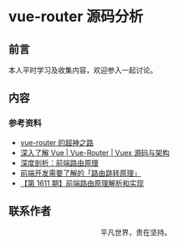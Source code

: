 # vue-router 源码分析

## 前言

本人平时学习及收集内容，欢迎参入一起讨论。

## 内容

### 参考资料

- [vue-router 的超神之路](https://mp.weixin.qq.com/s/a5yAusm9dCryQ61xZOCjnA)
- [深入了解 Vue | Vue-Router | Vuex 源码与架构](https://github.com/biaochenxuying/vue-family-mindmap)
- [深度剖析：前端路由原理](https://juejin.im/post/5d469f1e5188254e1c49ae78)
- [前端开发需要了解的「路由跳转原理」](https://mp.weixin.qq.com/s/2RXM0c22e30mZbtrPNzrYw)
- [【第 1611 期】前端路由原理解析和实现](https://mp.weixin.qq.com/s/XV7tGdB6bDbZT4h5H8Y3yw)

## 联系作者

<div align="center">
    <p>
        平凡世界，贵在坚持。
    </p>
    <img :src="$withBase('/about/contact.png')" />
</div>
